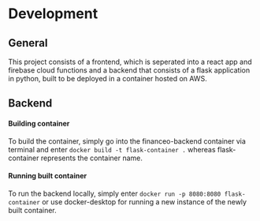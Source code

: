 # Development
## General 
This project consists of a frontend, which is seperated into a react app and firebase cloud functions and a backend 
that consists of a flask application in python, built to be deployed in a container hosted on AWS. 

## Backend

#### Building container 
To build the container, simply go into the financeo-backend container via terminal and enter 
`docker build -t flask-container .` whereas flask-container represents the container name. 

#### Running built container 
To run the backend locally, simply enter `docker run -p 8080:8080 flask-container` or use docker-desktop for running a 
new instance of the newly built container. 

